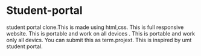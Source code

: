 # Student-portal
student portal clone.This is made using html,css.
This is full responsive website.
This is portable and work on all devices .
This is portable and work only all devics.
You can submit this as term.projext.
This is inspired by umt student portal.

